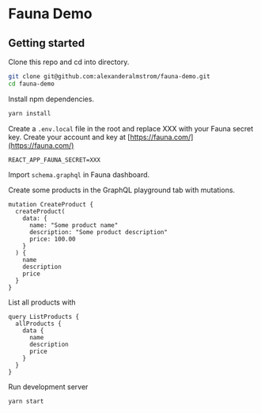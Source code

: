 # Fauna Demo

## Getting started

Clone this repo and cd into directory.

```bash
git clone git@github.com:alexanderalmstrom/fauna-demo.git
cd fauna-demo
```

Install npm dependencies.

```bash
yarn install
```

Create a `.env.local` file in the root and replace XXX with your Fauna secret key. Create your account and key at [https://fauna.com/](https://fauna.com/)

```env
REACT_APP_FAUNA_SECRET=XXX
```

Import `schema.graphql` in Fauna dashboard.

Create some products in the GraphQL playground tab with mutations.

```gql
mutation CreateProduct {
  createProduct(
    data: {
      name: "Some product name"
      description: "Some product description"
      price: 100.00
    }
  ) {
    name
    description
    price
  }
}
```

List all products with

```gql
query ListProducts {
  allProducts {
    data {
      name
      description
      price
    }
  }
}
```

Run development server

```bash
yarn start
```
